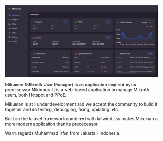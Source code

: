 <p align="center">
    <img src="https://github.com/alvipan/mikuman/blob/main/public/screenshot.png" alt="Laravel Logo">
</p>

Mikuman (Mikrotik User Manager) is an application inspired by its predecessor Mikhmon. It is a web-based application to manage Mikrotik users, both Hotspot and PPoE.

Mikuman is still under development and we accept the community to build it together and do testing, debugging, fixing, updating, etc.

Built on the laravel framework combined with tailwind css makes Mikuman a more modern application than its predecessor.

Warm regards
Muhammad Irfan from Jakarta - Indonesia
